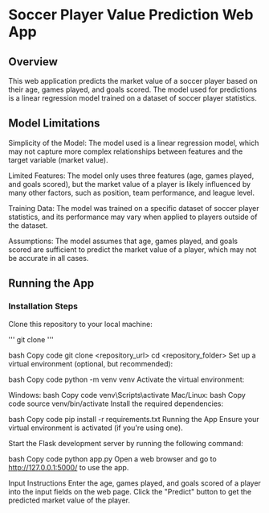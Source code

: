 # Soccer Player Value Prediction Web App

## Overview
This web application predicts the market value of a soccer 
player based on their age, games played, and goals scored. 
The model used for predictions is a linear regression model trained on a dataset of soccer player statistics.
## Model Limitations
Simplicity of the Model: The model used is a linear regression model, which may 
not capture more complex relationships between features and the target variable (market value).

Limited Features: The model only uses three features (age, games played, and goals scored), 
but the market value of a player is likely influenced by many other factors, such as position, team performance, and league level.

Training Data: The model was trained on a specific dataset of soccer player statistics, 
and its performance may vary when applied to players outside of the dataset.

Assumptions: The model assumes that age, games played, and goals scored are sufficient 
to predict the market value of a player, which may not be accurate in all cases.

## Running the App
### Installation Steps
Clone this repository to your local machine:

''' git clone <repo URL> '''

bash
Copy code
git clone <repository_url>
cd <repository_folder>
Set up a virtual environment (optional, but recommended):

bash
Copy code
python -m venv venv
Activate the virtual environment:

Windows:
bash
Copy code
venv\Scripts\activate
Mac/Linux:
bash
Copy code
source venv/bin/activate
Install the required dependencies:

bash
Copy code
pip install -r requirements.txt
Running the App
Ensure your virtual environment is activated (if you're using one).

Start the Flask development server by running the following command:

bash
Copy code
python app.py
Open a web browser and go to http://127.0.0.1:5000/ to use the app.

Input Instructions
Enter the age, games played, and goals scored of a player into the input fields on the web page.
Click the "Predict" button to get the predicted market value of the player.
